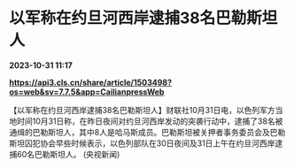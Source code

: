 # 以军称在约旦河西岸逮捕38名巴勒斯坦人

**2023-10-31 11:17**

**https://api3.cls.cn/share/article/1503498?os=web&sv=7.7.5&app=CailianpressWeb**

【以军称在约旦河西岸逮捕38名巴勒斯坦人】财联社10月31日电，以色列军方当地时间10月31日称，在昨日夜间对约旦河西岸发动的突袭行动中，逮捕了38名被通缉的巴勒斯坦人，其中8人是哈马斯成员。巴勒斯坦被关押者事务委员会及巴勒斯坦囚犯协会早些时候表示，以色列部队在30日夜间及31日上午在约旦河西岸逮捕60名巴勒斯坦人。 (央视新闻)